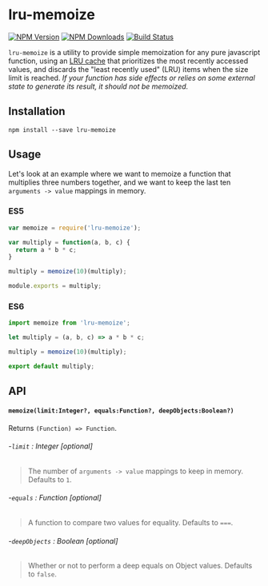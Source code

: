 # lru-memoize

[![NPM Version](https://img.shields.io/npm/v/lru-memoize.svg?style=flat-square)](https://www.npmjs.com/package/lru-memoize) 
[![NPM Downloads](https://img.shields.io/npm/dm/lru-memoize.svg?style=flat-square)](https://www.npmjs.com/package/lru-memoize)
[![Build Status](https://img.shields.io/travis/erikras/lru-memoize/master.svg?style=flat-square)](https://travis-ci.org/erikras/lru-memoize)

`lru-memoize` is a utility to provide simple memoization for any pure javascript function, using an [LRU cache](https://en.wikipedia.org/wiki/Cache_algorithms) that prioritizes the most recently accessed values, and discards the "least recently used" (LRU) items when the size limit is reached. _If your function has side effects or relies on some external state to generate its result, it should not be memoized._

## Installation

```
npm install --save lru-memoize
```

## Usage

Let's look at an example where we want to memoize a function that multiplies three numbers together, and we want to keep the last ten `arguments -> value` mappings in memory.

### ES5

```javascript
var memoize = require('lru-memoize');

var multiply = function(a, b, c) {
  return a * b * c;
}

multiply = memoize(10)(multiply);

module.exports = multiply;
```

### ES6

```javascript
import memoize from 'lru-memoize';

let multiply = (a, b, c) => a * b * c;

multiply = memoize(10)(multiply);

export default multiply;
```

## API

#### `memoize(limit:Integer?, equals:Function?, deepObjects:Boolean?)`

Returns `(Function) => Function`.

###### -`limit` : Integer [optional]

> The number of `arguments -> value` mappings to keep in memory. Defaults to `1`.

###### -`equals` : Function [optional]

> A function to compare two values for equality. Defaults to `===`.

###### -`deepObjects` : Boolean [optional]

> Whether or not to perform a deep equals on Object values. Defaults to `false`.

